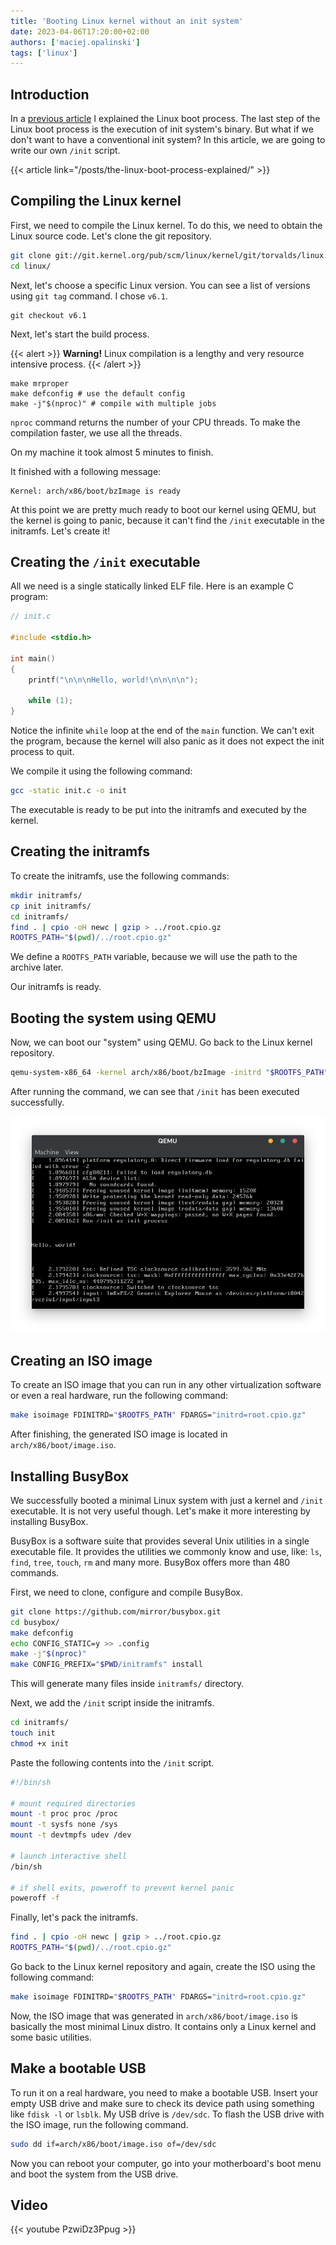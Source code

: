 ```yaml
---
title: 'Booting Linux kernel without an init system'
date: 2023-04-06T17:20:00+02:00
authors: ['maciej.opalinski']
tags: ['linux']
---
```


## Introduction

In a [previous article](/posts/the-linux-boot-process-explained) I explained the Linux boot process. The last step of the Linux boot process is the execution of init system's binary. But what if we don't want to have a conventional init system? In this article, we are going to write our own `/init` script.

{{< article link="/posts/the-linux-boot-process-explained/" >}}

## Compiling the Linux kernel

First, we need to compile the Linux kernel. To do this, we need to obtain the Linux source code. Let's clone the git repository.

```bash
git clone git://git.kernel.org/pub/scm/linux/kernel/git/torvalds/linux.git # clone the git repository
cd linux/
```

Next, let's choose a specific Linux version. You can see a list of versions using `git tag` command. I chose `v6.1`.

```
git checkout v6.1
```

Next, let's start the build process.

{{< alert >}}
**Warning!** Linux compilation is a lengthy and very resource intensive process.
{{< /alert >}}

```
make mrproper
make defconfig # use the default config
make -j"$(nproc)" # compile with multiple jobs
```

`nproc` command returns the number of your CPU threads. To make the compilation faster, we use all the threads.

On my machine it took almost 5 minutes to finish.

It finished with a following message:

```
Kernel: arch/x86/boot/bzImage is ready
```

At this point we are pretty much ready to boot our kernel using QEMU, but the kernel is going to panic, because it can't find the `/init` executable in the initramfs. Let's create it!

## Creating the `/init` executable

All we need is a single statically linked ELF file. Here is an example C program:

```c
// init.c

#include <stdio.h>

int main()
{
    printf("\n\n\nHello, world!\n\n\n\n");

    while (1);
}
```

Notice the infinite `while` loop at the end of the `main` function. We can't exit the program, because the kernel will also panic as it does not expect the init process to quit.

We compile it using the following command:

```bash
gcc -static init.c -o init
```

The executable is ready to be put into the initramfs and executed by the kernel.

## Creating the initramfs

To create the initramfs, use the following commands:

```bash
mkdir initramfs/
cp init initramfs/
cd initramfs/
find . | cpio -oH newc | gzip > ../root.cpio.gz
ROOTFS_PATH="$(pwd)/../root.cpio.gz"
```

We define a `ROOTFS_PATH` variable, because we will use the path to the archive later.

Our initramfs is ready.

## Booting the system using QEMU

Now, we can boot our "system" using QEMU. Go back to the Linux kernel repository.

```bash
qemu-system-x86_64 -kernel arch/x86/boot/bzImage -initrd "$ROOTFS_PATH"
```

After running the command, we can see that `/init` has been executed successfully.

![QEMU](qemu.png)

## Creating an ISO image

To create an ISO image that you can run in any other virtualization software or even a real hardware, run the following command:

```bash
make isoimage FDINITRD="$ROOTFS_PATH" FDARGS="initrd=root.cpio.gz"
```

After finishing, the generated ISO image is located in `arch/x86/boot/image.iso`.

## Installing BusyBox

We successfully booted a minimal Linux system with just a kernel and `/init` executable. It is not very useful though. Let's make it more interesting by installing BusyBox.

BusyBox is a software suite that provides several Unix utilities in a single executable file. It provides the utilities we commonly know and use, like: `ls`, `find`, `tree`, `touch`, `rm` and many more. BusyBox offers more than 480 commands.

First, we need to clone, configure and compile BusyBox.

```bash
git clone https://github.com/mirror/busybox.git
cd busybox/
make defconfig
echo CONFIG_STATIC=y >> .config
make -j"$(nproc)"
make CONFIG_PREFIX="$PWD/initramfs" install
```

This will generate many files inside `initramfs/` directory.

Next, we add the `/init` script inside the initramfs.

```bash
cd initramfs/
touch init
chmod +x init
```

Paste the following contents into the `/init` script.

```bash
#!/bin/sh

# mount required directories
mount -t proc proc /proc
mount -t sysfs none /sys
mount -t devtmpfs udev /dev

# launch interactive shell
/bin/sh

# if shell exits, poweroff to prevent kernel panic
poweroff -f
```

Finally, let's pack the initramfs.

```bash
find . | cpio -oH newc | gzip > ../root.cpio.gz
ROOTFS_PATH="$(pwd)/../root.cpio.gz"
```

Go back to the Linux kernel repository and again, create the ISO using the following command:

```bash
make isoimage FDINITRD="$ROOTFS_PATH" FDARGS="initrd=root.cpio.gz"
```

Now, the ISO image that was generated in `arch/x86/boot/image.iso` is basically the most minimal Linux distro. It contains only a Linux kernel and some basic utilities.

## Make a bootable USB

To run it on a real hardware, you need to make a bootable USB. Insert your empty USB drive and make sure to check its device path using something like `fdisk -l` or `lsblk`. My USB drive is `/dev/sdc`. To flash the USB drive with the ISO image, run the following command.

```bash
sudo dd if=arch/x86/boot/image.iso of=/dev/sdc
```

Now you can reboot your computer, go into your motherboard's boot menu and boot the system from the USB drive.

## Video

{{< youtube PzwiDz3Ppug >}}
